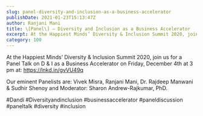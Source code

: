 ```yaml
---
slug: panel-diversity-and-inclusion-as-a-business-accelerator
publishDate: 2021-01-23T15:13:47Z
author: Ranjani Mani
title: \[Panel\] – Diversity and Inclusion as a Business Accelerator 
excerpt: At the Happiest Minds’ Diversity & Inclusion Summit 2020, join us for a Panel Talk on D & I as a Business Accelerator on Friday, December 4th at 3 pm at: https://lnkd.in/gvVU49q Our eminent Panelists are: Vivek Misra, Ranjani Mani, Dr. Rajdeep Manwani & Sudhir Shenoy and Moderator: Sharon Andrew-Rajkumar, PhD. #Dandi #Diversityandinclusion #businessaccelerator #paneldiscussion  ... 
category: 100
---
```


At the Happiest Minds’ Diversity & Inclusion Summit 2020, join us for a Panel Talk on D & I as a Business Accelerator on Friday, December 4th at 3 pm at: https://lnkd.in/gvVU49q

Our eminent Panelists are: Vivek Misra, Ranjani Mani, Dr. Rajdeep Manwani & Sudhir Shenoy and Moderator: Sharon Andrew-Rajkumar, PhD.

  
#Dandi #Diversityandinclusion #businessaccelerator #paneldiscussion #paneltalk #diversity #inclusion